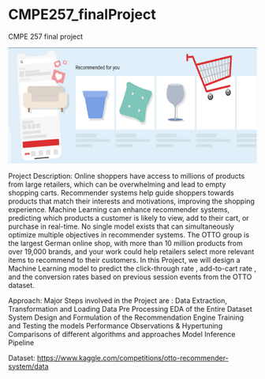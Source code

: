 # CMPE257_finalProject
CMPE 257 final project

![alt text](https://github.com/coolcoder03/CMPE257_finalProject/blob/main/image/Screenshot%20from%202023-05-14%2022-01-07.png)


Project Description: 
Online shoppers have access to millions of products from large retailers, which can be overwhelming and lead to empty shopping carts. 
Recommender systems help guide shoppers towards products that match their interests and motivations, improving the shopping experience. 
Machine Learning can enhance recommender systems, predicting which products a customer is likely to view, add to their cart, or purchase in real-time. 
No single model exists that can simultaneously optimize multiple objectives in recommender systems. 
The OTTO group is the largest German online shop, with more than 10 million products from over 19,000 brands, and your work could help retailers select more relevant items to recommend to their customers.
In this Project, we will design a Machine Learning model to predict the  click-through rate , add-to-cart rate , and the conversion rates based on previous session events from the OTTO dataset.


Approach:
Major Steps involved in the Project are : 
Data Extraction, Transformation and Loading
Data Pre Processing
EDA of the Entire Dataset
System Design and Formulation of the Recommendation Engine
Training and Testing the models
Performance Observations & Hypertuning 
Comparisons of different algorithms and approaches
Model Inference Pipeline


Dataset:
https://www.kaggle.com/competitions/otto-recommender-system/data
